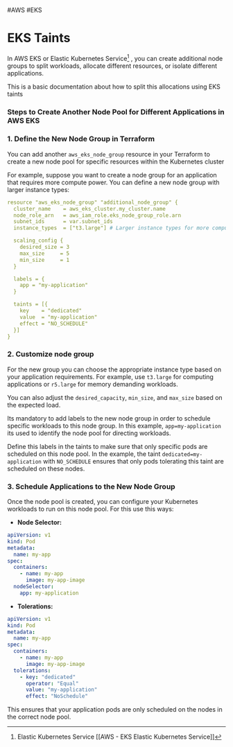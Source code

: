 #AWS #EKS 

# EKS Taints

In AWS EKS or Elastic Kubernetes Service[^1] , you can create additional node groups to split workloads, allocate different resources, or isolate different applications. 

This is a basic documentation about how to split this allocations using EKS taints 

### Steps to Create Another Node Pool for Different Applications in AWS EKS

### 1. Define the New Node Group in Terraform

You can add another `aws_eks_node_group` resource in your Terraform to create a new node pool for specific resources within the Kubernetes cluster

For example, suppose you want to create a node group for an application that requires more compute power. You can define a new node group with larger instance types:

```yaml
resource "aws_eks_node_group" "additional_node_group" {
  cluster_name    = aws_eks_cluster.my_cluster.name
  node_role_arn   = aws_iam_role.eks_node_group_role.arn
  subnet_ids      = var.subnet_ids
  instance_types  = ["t3.large"] # Larger instance types for more compute power

  scaling_config {
    desired_size = 3
    max_size     = 5
    min_size     = 1
  }

  labels = {
    app = "my-application"
  }

  taints = [{
    key    = "dedicated"
    value  = "my-application"
    effect = "NO_SCHEDULE"
  }]
}
```

### 2. Customize node group

For the new group you can choose the appropriate instance type based on your application requirements. For example, use `t3.large` for computing applications or `r5.large` for memory demanding workloads.

You can also adjust the `desired_capacity`, `min_size`, and `max_size` based on the expected load.
 
 Its mandatory to add labels to the new node group in order to schedule specific workloads to this node group. In this example,  `app=my-application` its used to identify the node pool for directing workloads. 
 
 Define this labels in the taints to make sure that only specific pods are scheduled on this node pool. In the example, the taint `dedicated=my-application` with `NO_SCHEDULE` ensures that only pods tolerating this taint are scheduled on these nodes.


### 3. Schedule Applications to the New Node Group

Once the node pool is created, you can configure your Kubernetes workloads to run on this node pool. For this use this ways: 

- **Node Selector:** 

```yaml
apiVersion: v1
kind: Pod
metadata:
  name: my-app
spec:
  containers:
    - name: my-app
      image: my-app-image
  nodeSelector:
    app: my-application
```

- **Tolerations:** 

```yaml
apiVersion: v1
kind: Pod
metadata:
  name: my-app
spec:
  containers:
    - name: my-app
      image: my-app-image
  tolerations:
    - key: "dedicated"
      operator: "Equal"
      value: "my-application"
      effect: "NoSchedule"
```

This ensures that your application pods are only scheduled on the nodes in the correct node pool.

[^1]: Elastic Kubernetes Service [[AWS - EKS Elastic Kubernetes Service]]